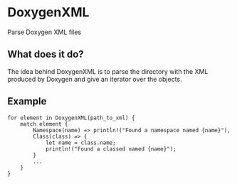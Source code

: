# DoxygenXML

Parse Doxygen XML files

## What does it do?

The idea behind DoxygenXML is to parse the directory with the XML produced by
Doxygen and give an iterator over the objects.

## Example

```
for element in DoxygenXML(path_to_xml) {
    match element {
        Namespace(name) => println!("Found a namespace named {name}"),
        Class(class) => {
            let name = class.name;
            println!("Found a classed named {name}");
        }
        ...
    }
}
```
